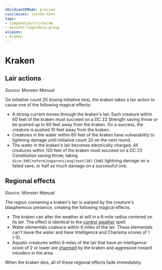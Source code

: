 ```yaml
---
obsidianUIMode: preview
cssclasses: json5e-note
tags:
- compendium/src/5e/mm
- monster/legendary-group
aliases:
- Kraken
---
```

# Kraken

## Lair actions
_Source: Monster Manual_

On initiative count 20 (losing initiative ties), the kraken takes a lair action to cause one of the following magical effects:

- A strong current moves through the kraken's lair. Each creature within 60 feet of the kraken must succeed on a DC 23 Strength saving throw or be pushed up to 60 feet away from the kraken. On a success, the creature is pushed 10 feet away from the kraken.  
- Creatures in the water within 60 feet of the kraken have vulnerability to lightning damage until initiative count 20 on the next round.  
- The water in the kraken's lair becomes electrically charged. All creatures within 120 feet of the kraken must succeed on a DC 23 Constitution saving throw, taking `dice:3d6|noform|noparens|avg|text(10)` (`3d6`) lightning damage on a failed save, or half as much damage on a successful one.  

## Regional effects
_Source: Monster Manual_

The region containing a kraken's lair is warped by the creature's blasphemous presence, creating the following magical effects:

- The kraken can alter the weather at will in a 6-mile radius centered on its lair. The effect is identical to the [control weather](/3-Mechanics/CLI/spells/control-weather-xphb.md) spell.  
- Water elementals coalesce within 6 miles of the lair. These elementals can't leave the water and have Intelligence and Charisma scores of 1 (-5).  
- Aquatic creatures within 6 miles of the lair that have an Intelligence score of 2 or lower are [charmed](conditions.md#Charmed) by the kraken and aggressive toward intruders in the area.  

When the kraken dies, all of these regional effects fade immediately.